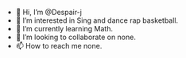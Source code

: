 - 👋 Hi, I’m @Despair-j
- 👀 I’m interested in Sing and dance rap basketball.
- 🌱 I’m currently learning Math.
- 💞️ I’m looking to collaborate on none.
- 📫 How to reach me none.

<!---
Despair-j/Despair-j is a ✨ special ✨ repository because its `README.md` (this file) appears on your GitHub profile.
You can click the Preview link to take a look at your changes.
--->
